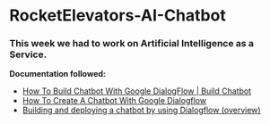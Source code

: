 # RocketElevators-AI-Chatbot

<h3>This week we had to work on Artificial Intelligence as a Service.</h4>

<b>Documentation followed:</b> </br>
<ul>
    <li><a href="https://www.youtube.com/watch?v=qEJjlB002Tk"> How To Build Chatbot With Google DialogFlow | Build Chatbot </a></li>
    <li><a href="https://cobusgreyling.medium.com/how-to-create-a-chatbot-with-google-dialogflow-60616c2b802f"> How To Create A Chatbot With Google Dialogflow </a></li>
    <li><a href="https://cloud.google.com/architecture/building-and-deploying-chatbot-dialogflow"> Building and deploying a chatbot by using Dialogflow (overview) </a></li>
</ul>